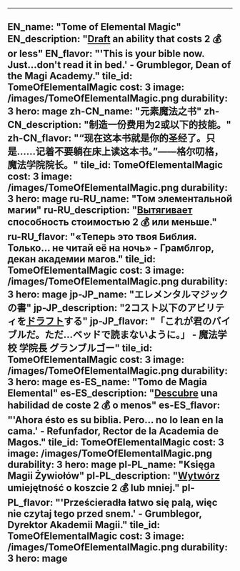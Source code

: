 ---

EN_name: "Tome of Elemental Magic"
EN_description: "<u>Draft</u> an ability that costs 2 💰 or less"
EN_flavor: "'This is your bible now. Just...don't read it in bed.' - Grumblegor, Dean of the Magi Academy."
tile_id: TomeOfElementalMagic
cost: 3
image: /images/TomeOfElementalMagic.png
durability: 3
hero: mage
zh-CN_name: "元素魔法之书"
zh-CN_description: "制造一份费用为2或以下的技能。"
zh-CN_flavor: "“现在这本书就是你的圣经了。只是……记着不要躺在床上读这本书。”——格尔叨格，魔法学院院长。"
tile_id: TomeOfElementalMagic
cost: 3
image: /images/TomeOfElementalMagic.png
durability: 3
hero: mage
ru-RU_name: "Том элементальной магии"
ru-RU_description: "<u>Вытягивает</u> способность стоимостью 2 💰 или меньше."
ru-RU_flavor: "«Теперь это твоя Библия. Только... не читай её на ночь» - Грамблгор, декан академии магов."
tile_id: TomeOfElementalMagic
cost: 3
image: /images/TomeOfElementalMagic.png
durability: 3
hero: mage
jp-JP_name: "エレメンタルマジックの書"
jp-JP_description: "2コスト以下のアビリティを<u>ドラフト</u>する"
jp-JP_flavor: "「これが君のバイブルだ。ただ…ベッドで読まないように。」 - 魔法学校 学院長 グランブルゴー"
tile_id: TomeOfElementalMagic
cost: 3
image: /images/TomeOfElementalMagic.png
durability: 3
hero: mage
es-ES_name: "Tomo de Magia Elemental"
es-ES_description: "<u>Descubre</u> una habilidad de coste 2 💰 o menos"
es-ES_flavor: "'Ahora ésto es su biblia. Pero... no lo lean en la cama.' - Refunfador, Rector de la Academia de Magos."
tile_id: TomeOfElementalMagic
cost: 3
image: /images/TomeOfElementalMagic.png
durability: 3
hero: mage
pl-PL_name: "Księga Magii Żywiołów"
pl-PL_description: "<u>Wytwórz</u> umiejętność o koszcie 2 💰 lub mniej."
pl-PL_flavor: "'Prześcieradła łatwo się palą, więc nie czytaj tego przed snem.' - Grumblegor, Dyrektor Akademii Magii."
tile_id: TomeOfElementalMagic
cost: 3
image: /images/TomeOfElementalMagic.png
durability: 3
hero: mage
---